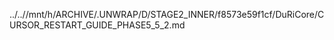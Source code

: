 ../..//mnt/h/ARCHIVE/.UNWRAP/D/STAGE2_INNER/f8573e59f1cf/DuRiCore/CURSOR_RESTART_GUIDE_PHASE5_5_2.md